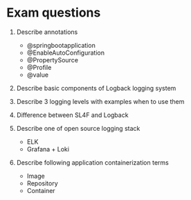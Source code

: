 # Exam questions

1. Describe annotations

    - @springbootapplication
    - @EnableAutoConfiguration
    - @PropertySource
    - @Profile
    - @value


2. Describe basic components of Logback logging system
3. Describe 3 logging levels with examples when to use them
4. Difference between SL4F and Logback
5. Describe one of open source logging stack

    - ELK
    - Grafana + Loki


6. Describe following application containerization terms

    - Image
    - Repository
    - Container
